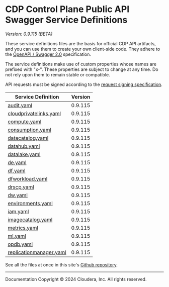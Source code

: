 # CDP Control Plane Public API Swagger Service Definitions

*Version: 0.9.115 (BETA)*

These service definitions files are the basis for official CDP API artifacts,
and you can use them to create your own client-side code. They adhere to the
[OpenAPI / Swagger 2.0](https://swagger.io/specification/v2/) specification.

The service definitions make use of custom properties whose names are prefixed
with "x-". These properties are subject to change at any time. Do not rely upon
them to remain stable or compatible.

API requests must be signed according to the
[request signing specification](request_signing.md).

| Service Definition | Version |
| --- | --- |
| [audit.yaml](./audit.yaml) | 0.9.115 |
| [cloudprivatelinks.yaml](./cloudprivatelinks.yaml) | 0.9.115 |
| [compute.yaml](./compute.yaml) | 0.9.115 |
| [consumption.yaml](./consumption.yaml) | 0.9.115 |
| [datacatalog.yaml](./datacatalog.yaml) | 0.9.115 |
| [datahub.yaml](./datahub.yaml) | 0.9.115 |
| [datalake.yaml](./datalake.yaml) | 0.9.115 |
| [de.yaml](./de.yaml) | 0.9.115 |
| [df.yaml](./df.yaml) | 0.9.115 |
| [dfworkload.yaml](./dfworkload.yaml) | 0.9.115 |
| [drscp.yaml](./drscp.yaml) | 0.9.115 |
| [dw.yaml](./dw.yaml) | 0.9.115 |
| [environments.yaml](./environments.yaml) | 0.9.115 |
| [iam.yaml](./iam.yaml) | 0.9.115 |
| [imagecatalog.yaml](./imagecatalog.yaml) | 0.9.115 |
| [metrics.yaml](./metrics.yaml) | 0.9.115 |
| [ml.yaml](./ml.yaml) | 0.9.115 |
| [opdb.yaml](./opdb.yaml) | 0.9.115 |
| [replicationmanager.yaml](./replicationmanager.yaml) | 0.9.115 |

See all the files at once in this site's
[Github repository](https://github.com/cloudera/cdp-dev-docs/tree/master/api-docs/swagger).

----

Documentation Copyright © 2024 Cloudera, Inc. All rights reserved.

